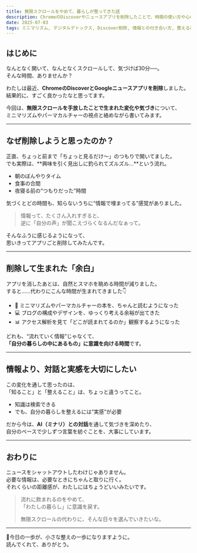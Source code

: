 ```yaml
---
title: 無限スクロールをやめて、暮らしが整ってきた話
description: ChromeのDiscoverやニュースアプリを削除したことで、時間の使い方や心のゆとりに変化が生まれた。ミニマリズムの視点から感じた気づきを綴ります。
date: 2025-07-03
tags: ミニマリズム, デジタルデトックス, Discover削除, 情報との付き合い方, 整える暮らし
---
```


## はじめに

なんとなく開いて、なんとなくスクロールして、気づけば30分──。  
そんな時間、ありませんか？

わたしは最近、**ChromeのDiscoverとGoogleニュースアプリを削除**しました。  
結果的に、すごく良かったなと思ってます。

今回は、**無限スクロールを手放したことで生まれた変化や気づき**について、  
ミニマリズムやパーマカルチャーの視点と絡めながら書いてみます。

---

## なぜ削除しようと思ったのか？

正直、ちょっと前まで「ちょっと見るだけ〜」のつもりで開いてました。  
でも実際は、**興味を引く見出しに釣られてズルズル…**という流れ。

- 朝のぼんやりタイム
- 食事の合間
- 夜寝る前の“つもりだった”時間

気づくとどの時間も、知らないうちに“情報で埋まってる”感覚がありました。

> 情報って、たくさん入れすぎると、  
> 逆に「自分の声」が聞こえづらくなるんだなぁって。

そんなふうに感じるようになって、  
思いきってアプリごと削除してみたんです。

---

## 削除して生まれた「余白」

アプリを消したあとは、自然とスマホを眺める時間が減りました。  
すると……代わりにこんな時間が生まれてきました👇

- 📘 ミニマリズムやパーマカルチャーの本を、ちゃんと読むようになった  
- 💻 ブログの構成やデザインを、ゆっくり考える余裕が出てきた  
- 📊 アクセス解析を見て「どこが読まれてるのか」観察するようになった

どれも、“流れていく情報”じゃなくて、  
**「自分の暮らしの中にあるもの」に意識を向ける時間**です。

---

## 情報より、対話と実感を大切にしたい

この変化を通して思ったのは、  
「知ること」と「整えること」は、ちょっと違うってこと。

- 知識は検索できる  
- でも、自分の暮らしを整えるには“実感”が必要

だから今は、**AI（ミナリ）との対話**を通して気づきを深めたり、  
自分のペースで少しずつ言葉を紡ぐことを、大事にしています。

---

## おわりに

ニュースをシャットアウトしたわけじゃありません。  
必要な情報は、必要なときにちゃんと取りに行く。  
それくらいの距離感が、わたしにはちょうどいいみたいです。

> 流れに飲まれるのをやめて、  
> 「わたしの暮らし」に意識を戻す。  
>  
> 無限スクロールの代わりに、そんな日々を選んでいきたいな。

---

🌱今日の一歩が、小さな整えの一歩になりますように。  
読んでくれて、ありがとう。
